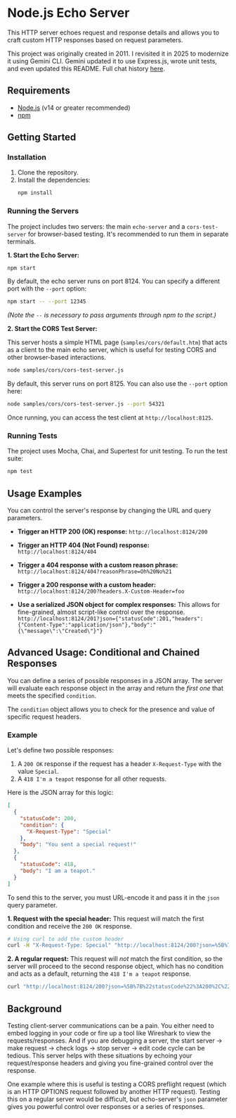 # Node.js Echo Server

This HTTP server echoes request and response details and allows you to craft custom HTTP responses based on request parameters.

This project was originally created in 2011. I revisited it in 2025 to modernize it using Gemini CLI. Gemini updated it to use Express.js, wrote unit tests, and even updated this README. Full chat history [here](https://docs.google.com/document/d/1MeCSzXR5MmUbBjG0wXhlj9y7V9zj7QgYHAjfLY35wCU/edit?usp=sharing).

## Requirements

*   [Node.js](http://nodejs.org) (v14 or greater recommended)
*   [npm](https://www.npmjs.com/)

## Getting Started

### Installation

1.  Clone the repository.
2.  Install the dependencies:
    ```bash
    npm install
    ```

### Running the Servers

The project includes two servers: the main `echo-server` and a `cors-test-server` for browser-based testing. It's recommended to run them in separate terminals.

**1. Start the Echo Server:**

```bash
npm start
```

By default, the echo server runs on port 8124. You can specify a different port with the `--port` option:

```bash
npm start -- --port 12345
```
*(Note the `--` is necessary to pass arguments through npm to the script.)*

**2. Start the CORS Test Server:**

This server hosts a simple HTML page (`samples/cors/default.htm`) that acts as a client to the main echo server, which is useful for testing CORS and other browser-based interactions.

```bash
node samples/cors/cors-test-server.js
```

By default, this server runs on port 8125. You can also use the `--port` option here:

```bash
node samples/cors/cors-test-server.js --port 54321
```

Once running, you can access the test client at `http://localhost:8125`.

### Running Tests

The project uses Mocha, Chai, and Supertest for unit testing. To run the test suite:

```bash
npm test
```

## Usage Examples

You can control the server's response by changing the URL and query parameters.

*   **Trigger an HTTP 200 (OK) response:**
    `http://localhost:8124/200`

*   **Trigger an HTTP 404 (Not Found) response:**
    `http://localhost:8124/404`

*   **Trigger a 404 response with a custom reason phrase:**
    `http://localhost:8124/404?reasonPhrase=Oh%20No%21`

*   **Trigger a 200 response with a custom header:**
    `http://localhost:8124/200?headers.X-Custom-Header=foo`

*   **Use a serialized JSON object for complex responses:**
    This allows for fine-grained, almost script-like control over the response.
    `http://localhost:8124/201?json={"statusCode":201,"headers":{"Content-Type":"application/json"},"body":"{\"message\":\"Created\"}"}`

## Advanced Usage: Conditional and Chained Responses

You can define a series of possible responses in a JSON array. The server will evaluate each response object in the array and return the *first one* that meets the specified `condition`.

The `condition` object allows you to check for the presence and value of specific request headers.

### Example

Let's define two possible responses:
1.  A `200 OK` response if the request has a header `X-Request-Type` with the value `Special`.
2.  A `418 I'm a teapot` response for all other requests.

Here is the JSON array for this logic:
```json
[
  {
    "statusCode": 200,
    "condition": {
      "X-Request-Type": "Special"
    },
    "body": "You sent a special request!"
  },
  {
    "statusCode": 418,
    "body": "I am a teapot."
  }
]
```

To send this to the server, you must URL-encode it and pass it in the `json` query parameter.

**1. Request with the special header:**
This request will match the first condition and receive the `200 OK` response.
```bash
# Using curl to add the custom header
curl -H "X-Request-Type: Special" "http://localhost:8124/200?json=%5B%7B%22statusCode%22%3A200%2C%22condition%22%3A%7B%22X-Request-Type%22%3A%22Special%22%7D%2C%22body%22%3A%22You%20sent%20a%20special%20request!%22%7D%2C%7B%22statusCode%22%3A418%2C%22body%22%3A%22I%20am%20a%20teapot.%22%7D%5D"
```

**2. A regular request:**
This request will *not* match the first condition, so the server will proceed to the second response object, which has no condition and acts as a default, returning the `418 I'm a teapot` response.
```bash
curl "http://localhost:8124/200?json=%5B%7B%22statusCode%22%3A200%2C%22condition%22%3A%7B%22X-Request-Type%22%3A%22Special%22%7D%2C%22body%22%3A%22You%20sent%20a%20special%20request!%22%7D%2C%7B%22statusCode%22%3A418%2C%22body%22%3A%22I%20am%20a%20teapot.%22%7D%5D"
```

## Background

Testing client-server communications can be a pain. You either need to embed logging in your code or fire up a tool like Wireshark to view the requests/responses. And if you are debugging a server, the start server -> make request -> check logs -> stop server -> edit code cycle can be tedious. This server helps with these situations by echoing your request/response headers and giving you fine-grained control over the response.

One example where this is useful is testing a CORS preflight request (which is an HTTP OPTIONS request followed by another HTTP request). Testing this on a regular server would be difficult, but echo-server's `json` parameter gives you powerful control over responses or a series of responses.
